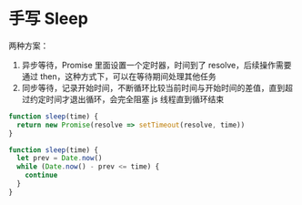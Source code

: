 # 手写 Sleep

两种方案：
1. 异步等待，Promise 里面设置一个定时器，时间到了 resolve，后续操作需要通过 then，这种方式下，可以在等待期间处理其他任务
2. 同步等待，记录开始时间，不断循环比较当前时间与开始时间的差值，直到超过约定时间才退出循环，会完全阻塞 js 线程直到循环结束

```javascript
function sleep(time) {
  return new Promise(resolve => setTimeout(resolve, time))
}

function sleep(time) {
  let prev = Date.now()
  while (Date.now() - prev <= time) {
    continue
  }
}
```